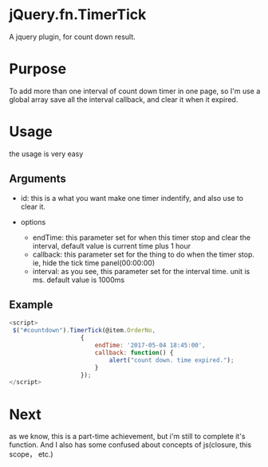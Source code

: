 # jQuery.fn.TimerTick
A jquery plugin, for count down result.

# Purpose
To add more than one interval of count down timer in one page, so I'm use a global array save all the interval callback, and clear it when it expired.

# Usage

the usage is very easy
 ## Arguments 
 
 * id: this is a what you want make one timer indentify, and also use to clear it.
 * options 

   *  endTime: this parameter set for when this timer stop and clear the interval, default value is current time plus 1 hour
   *  callback: this parameter set for the thing to do when the timer stop. ie, hide the tick time panel(00:00:00) 
   *  interval: as you see, this parameter set for the interval time. unit is ms. default value is 1000ms
 
 
 
 ## Example
  ```javascript
  <script>
   $("#countdown").TimerTick(@item.OrderNo,
                      {
                          endTime: '2017-05-04 18:45:00',
                          callback: function() {
                              alert("count down. time expired.");
                          }
                      });
  </script>
  ```

# Next
as we know, this is a part-time achievement, but i'm still to complete it's function. And I also has some confused about concepts of js(closure, this scope， etc.)
